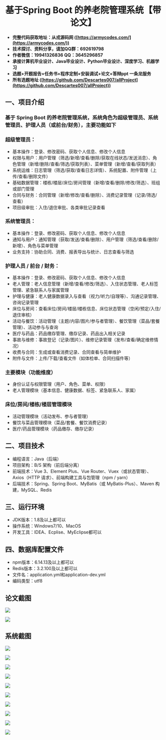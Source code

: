 <h1 align="center">基于Spring Boot 的养老院管理系统【带论文】</h1></p>

- <b>完整代码获取地址：从戎源码网 ([https://armycodes.com/](https://armycodes.com/))</b>
- <b>技术探讨、资料分享，请加QQ群：692619798</b>
- <b>作者微信：19941326836  QQ：3645296857</b>
- <b>承接计算机毕业设计、Java毕业设计、Python毕业设计、深度学习、机器学习</b>
- <b>选题+开题报告+任务书+程序定制+安装调试+论文+答辩ppt 一条龙服务</b>
- <b>所有选题地址 ([https://github.com/Descartes007/allProject](https://github.com/Descartes007/allProject)) </b>

## 一、项目介绍

### 基于 Spring Boot 的养老院管理系统，系统角色为超级管理员、系统管理员、护理人员（或前台/财务），主要功能如下
### 超级管理员：
- 基本操作：登录、修改密码、获取个人信息、修改个人信息
- 权限与用户：用户管理（筛选/新增/查看/删除/获取在线状态/发送消息）、角色管理（新增/删除/查看/筛选/获取列表）、菜单管理（新增/查看/获取列表）
- 系统运维：日志管理（筛选/获取/查看日志详情）、系统配置、附件管理（上传/查看/删除文件）
- 基础数据管理：楼栋/楼层/床位/房间管理（新增/查看/删除/修改/筛选）、班组或部门管理
- 合同与财务：合同管理（新增/修改/查看/删除）、消费记录管理（记录/筛选/查看）
- 项目级审批：入住/退住审批、各类审批记录查看
### 系统管理员：
- 基本操作：登录、修改密码、获取个人信息、修改个人信息
- 通知与用户：通知管理（获取/发送/查看/删除）、用户管理（筛选/查看/删除/新增）、角色与菜单管理
- 业务支持：协助合同、消费、报表导出与统计、日志查看与筛选
### 护理人员 / 前台 / 财务：
- 基本操作：登录、修改密码、获取个人信息、修改个人信息
- 老人管理：老人信息管理（新增/查看/修改/筛选）、入住状态管理、老人标签管理、紧急联系人与家属管理
- 护理与健康：老人健康数据录入与查看（视力/听力/自理等）、沟通记录管理、咨询记录管理
- 床位与房间：查看床位/房间/楼层/楼栋信息、床位状态管理（空闲/预定/入住/退住审核）
- 活动与餐饮：活动管理（主题/内容/图片/参与者管理）、餐饮管理（菜品/套餐管理）、活动参与与查询
- 医疗与药品：药品缴存管理、缴存记录、药品出入相关记录
- 事故与维修：事故登记（记录/图片）、维修记录管理（发布/查看/确定维修情况）
- 收费与合同：生成或查看消费记录、合同查看与简单维护
- 附件与文件：上传/下载/查看文件（如体检单、合同扫描件等）
### 主要模块（功能维度）
- 身份认证与权限管理（用户、角色、菜单、权限）
- 老人管理模块（基本信息、健康数据、标签、紧急联系人、家属）
### 床位/房间/楼栋/楼层管理模块
- 活动管理模块（活动发布、参与者管理）
- 餐饮与菜品管理模块（菜品/套餐、餐饮消费记录）
- 医疗/药品管理模块（药品缴存、缴存记录）

## 二、项目技术

- 编程语言：Java（后端）
- 项目架构：B/S 架构（前后端分离）
- 前端技术：Vue 3、Element Plus、Vue Router、Vuex（或状态管理）、Axios（HTTP 请求）、前端构建工具与包管理（npm / yarn）
- 后端技术：Spring、Spring Boot、MyBatis（或 MyBatis-Plus）、Maven 构建，MySQL、Redis


## 三、运行环境

- JDK版本：1.8及以上都可以
- 操作系统：Windows7/10、MacOS
- 开发工具：IDEA、Ecplise、MyEclipse都可以

## 四、数据库配置文件

- npm版本：6.14.13及以上都可以
- Redis版本：3.2.100及以上都可以
- 文件名：application.yml和application-dev.yml
- 编码类型：utf8

## 论文截图

![](screenshot/1.png)

![](screenshot/2.png)

## 系统截图

![](screenshot/3.png)

![](screenshot/4.png)

![](screenshot/5.png)

![](screenshot/6.png)

![](screenshot/7.png)

![](screenshot/8.png)

![](screenshot/9.png)

![](screenshot/10.png)

![](screenshot/11.png)

![](screenshot/12.png)